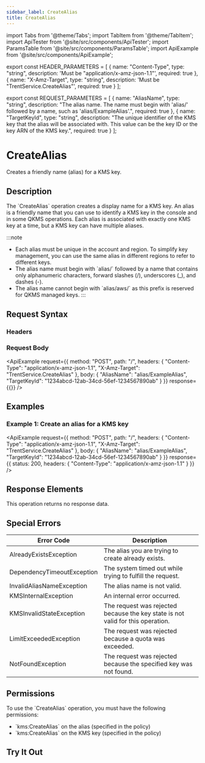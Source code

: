 ```yaml
---
sidebar_label: CreateAlias
title: CreateAlias
---
```


import Tabs from '@theme/Tabs';
import TabItem from '@theme/TabItem';
import ApiTester from '@site/src/components/ApiTester';
import ParamsTable from '@site/src/components/ParamsTable';
import ApiExample from '@site/src/components/ApiExample';

export const HEADER_PARAMETERS = [
  {
    name: "Content-Type",
    type: "string",
    description: 'Must be "application/x-amz-json-1.1"',
    required: true
  },
  {
    name: "X-Amz-Target",
    type: "string", 
    description: 'Must be "TrentService.CreateAlias"',
    required: true
  }
];

export const REQUEST_PARAMETERS = [
  {
    name: "AliasName",
    type: "string",
    description: "The alias name. The name must begin with 'alias/' followed by a name, such as 'alias/ExampleAlias'.",
    required: true
  },
  {
    name: "TargetKeyId",
    type: "string",
    description: "The unique identifier of the KMS key that the alias will be associated with. This value can be the key ID or the key ARN of the KMS key.",
    required: true
  }
];

# CreateAlias

Creates a friendly name (alias) for a KMS key.

## Description

The \`CreateAlias\` operation creates a display name for a KMS key. An alias is a friendly name that you can use to identify a KMS key in the console and in some QKMS operations. Each alias is associated with exactly one KMS key at a time, but a KMS key can have multiple aliases.

:::note
- Each alias must be unique in the account and region. To simplify key management, you can use the same alias in different regions to refer to different keys.
- The alias name must begin with \`alias/\` followed by a name that contains only alphanumeric characters, forward slashes (/), underscores (_), and dashes (-).
- The alias name cannot begin with \`alias/aws/\` as this prefix is reserved for QKMS managed keys.
:::

## Request Syntax

### Headers

<ParamsTable parameters={HEADER_PARAMETERS} />

### Request Body

<ParamsTable parameters={REQUEST_PARAMETERS} />

<ApiExample
  request={{
    method: "POST",
    path: "/",
    headers: {
      "Content-Type": "application/x-amz-json-1.1",
      "X-Amz-Target": "TrentService.CreateAlias"
    },
    body: {
      "AliasName": "alias/ExampleAlias",
      "TargetKeyId": "1234abcd-12ab-34cd-56ef-1234567890ab"
    }
  }}
  response={{}}
/>

## Examples

### Example 1: Create an alias for a KMS key

<ApiExample
  request={{
    method: "POST",
    path: "/",
    headers: {
      "Content-Type": "application/x-amz-json-1.1",
      "X-Amz-Target": "TrentService.CreateAlias"
    },
    body: {
      "AliasName": "alias/ExampleAlias",
      "TargetKeyId": "1234abcd-12ab-34cd-56ef-1234567890ab"
    }
  }}
  response={{
    status: 200,
    headers: {
      "Content-Type": "application/x-amz-json-1.1"
    }
  }}
/>

## Response Elements

This operation returns no response data.

## Special Errors

| Error Code | Description |
|------------|-------------|
| AlreadyExistsException | The alias you are trying to create already exists. |
| DependencyTimeoutException | The system timed out while trying to fulfill the request. |
| InvalidAliasNameException | The alias name is not valid. |
| KMSInternalException | An internal error occurred. |
| KMSInvalidStateException | The request was rejected because the key state is not valid for this operation. |
| LimitExceededException | The request was rejected because a quota was exceeded. |
| NotFoundException | The request was rejected because the specified key was not found. |

## Permissions

To use the \`CreateAlias\` operation, you must have the following permissions:
- \`kms:CreateAlias\` on the alias (specified in the policy)
- \`kms:CreateAlias\` on the KMS key (specified in the policy)

## Try It Out

<ApiTester
  operation="CreateAlias"
  description="Create an alias for a KMS key."
  parameters={REQUEST_PARAMETERS}
  exampleResponse={{}}
/> 